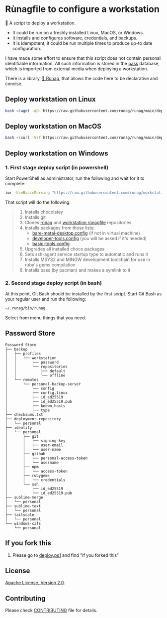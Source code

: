 <!--
Copyright 2012-2022 Rùnag project contributors

Licensed under the Apache License, Version 2.0 (the "License");
you may not use this file except in compliance with the License.
You may obtain a copy of the License at

    http://www.apache.org/licenses/LICENSE-2.0

Unless required by applicable law or agreed to in writing, software
distributed under the License is distributed on an "AS IS" BASIS,
WITHOUT WARRANTIES OR CONDITIONS OF ANY KIND, either express or implied.
See the License for the specific language governing permissions and
limitations under the License.
-->

# Rùnagfile to configure a workstation

🧡 A script to deploy a workstation.

* It could be run on a freshly installed Linux, MacOS, or Windows.
* It installs and configures software, credentials, and backups.
* It is idempotent, it could be run multiple times to produce up-to date configuration.

I have made some effort to ensure that this script does not contain personal identifiable information. All such information is stored in the [pass](https://www.passwordstore.org/) database, which is imported from external media when deploying a workstation.

There is a library, [💜 Rùnag](https://github.com/runag/runag), that allows the code here to be declarative and concise.

## Deploy workstation on Linux

```sh
bash <(wget -qO- https://raw.githubusercontent.com/runag/runag/main/deploy.sh) add runag/workstation-runagfile run
```


## Deploy workstation on MacOS 

```sh
bash <(curl -Ssf https://raw.githubusercontent.com/runag/runag/main/deploy.sh) add runag/workstation-runagfile run
```


## Deploy workstation on Windows 

### 1. First stage deploy script (in powershell)

Start PowerShell as administrator, run the following and wait for it to complete:

```sh
iwr -UseBasicParsing "https://raw.githubusercontent.com/runag/workstation-runagfile/main/deploy.ps1" | iex
```

That script will do the following:

> 1. Installs chocolatey
> 2. Installs git
> 3. Clones [rùnag](https://github.com/runag/runag) and [workstation rùnagfile](https://github.com/runag/workstation-runagfile) repositories
> 4. Installs packages from those lists:
>    * [bare-metal-desktop.config](lib/choco/bare-metal-desktop.config) (if not in virtual machine)
>    * [developer-tools.config](lib/choco/developer-tools.config) (you will be asked if it's needed)
>    * [basic-tools.config](lib/choco/basic-tools.config)
> 7. Upgrades all installed choco packages
> 8. Sets ssh-agent service startup type to automatic and runs it
> 9. Installs MSYS2 and MINGW development toolchain for use in ruby's gems compilation
> 11. Installs pass (by pacman) and makes a symlink to it

### 2. Second stage deploy script (in bash)

At this point, Git Bash should be installed by the first script. Start Git Bash as your regular user and run the following:

```sh
~/.runag/bin/runag
```

Select from menu things that you need.

## Password Store

```
Password Store
├── backup
│   ├── profiles
│   │   └── workstation
│   │       ├── password
│   │       └── repositories
│   │           ├── default
│   │           └── offline
│   └── remotes
│       └── personal-backup-server
│           ├── config
│           ├── config.linux
│           ├── id_ed25519
│           ├── id_ed25519.pub
│           ├── known_hosts
│           └── type
├── checksums.txt
├── deployment-repository
│   └── personal
├── identity
│   └── personal
│       ├── git
│       │   ├── signing-key
│       │   ├── user-email
│       │   └── user-name
│       ├── github
│       │   ├── personal-access-token
│       │   └── username
│       ├── npm
│       │   └── access-token
│       ├── rubygems
│       │   └── credentials
│       └── ssh
│           ├── id_ed25519
│           └── id_ed25519.pub
├── sublime-merge
│   └── personal
├── sublime-text
│   └── personal
├── tailscale
│   └── personal
└── windows-cifs
    └── personal
```

## If you fork this

1. Please go to [deploy.ps1](deploy.ps1) and find "If you forked this"


## License

[Apache License, Version 2.0](LICENSE).

## Contributing

Please check [CONTRIBUTING](CONTRIBUTING.md) file for details.
